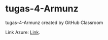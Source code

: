 # tugas-4-Armunz
tugas-4-Armunz created by GitHub Classroom

Link Azure: [Link](https://grafkomc-170025.azurewebsites.net/).
